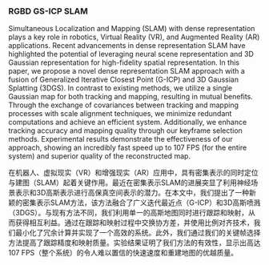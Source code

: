 ### RGBD GS-ICP SLAM

Simultaneous Localization and Mapping (SLAM) with dense representation plays a key role in robotics, Virtual Reality (VR), and Augmented Reality (AR) applications. Recent advancements in dense representation SLAM have highlighted the potential of leveraging neural scene representation and 3D Gaussian representation for high-fidelity spatial representation. In this paper, we propose a novel dense representation SLAM approach with a fusion of Generalized Iterative Closest Point (G-ICP) and 3D Gaussian Splatting (3DGS). In contrast to existing methods, we utilize a single Gaussian map for both tracking and mapping, resulting in mutual benefits. Through the exchange of covariances between tracking and mapping processes with scale alignment techniques, we minimize redundant computations and achieve an efficient system. Additionally, we enhance tracking accuracy and mapping quality through our keyframe selection methods. Experimental results demonstrate the effectiveness of our approach, showing an incredibly fast speed up to 107 FPS (for the entire system) and superior quality of the reconstructed map.

在机器人、虚拟现实（VR）和增强现实（AR）应用中，具有密集表示的同时定位与建图（SLAM）起着关键作用。最近在密集表示SLAM的进展突显了利用神经场景表示和3D高斯表示进行高保真空间表示的潜力。在本文中，我们提出了一种新颖的密集表示SLAM方法，该方法融合了广义迭代最近点（G-ICP）和3D高斯喷溅（3DGS）。与现有方法不同，我们利用单一的高斯地图同时进行跟踪和映射，从而获得相互利益。通过在跟踪和映射过程中交换协方差，并使用比例对齐技术，我们最小化了冗余计算并实现了一个高效的系统。此外，我们通过我们的关键帧选择方法提高了跟踪精度和映射质量。实验结果证明了我们方法的有效性，显示出高达107 FPS（整个系统）的令人难以置信的快速速度和重建地图的优越质量。
